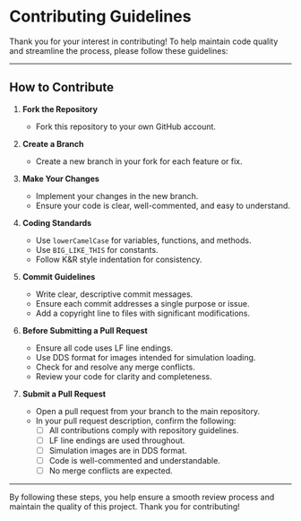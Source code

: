 # Contributing Guidelines

Thank you for your interest in contributing! To help maintain code quality and streamline the process, please follow these guidelines:

---

## How to Contribute

1. **Fork the Repository**
   - Fork this repository to your own GitHub account.

2. **Create a Branch**
   - Create a new branch in your fork for each feature or fix.

3. **Make Your Changes**
   - Implement your changes in the new branch.
   - Ensure your code is clear, well-commented, and easy to understand.

4. **Coding Standards**
   - Use `lowerCamelCase` for variables, functions, and methods.
   - Use `BIG_LIKE_THIS` for constants.
   - Follow K&R style indentation for consistency.

5. **Commit Guidelines**
   - Write clear, descriptive commit messages.
   - Ensure each commit addresses a single purpose or issue.
   - Add a copyright line to files with significant modifications.

6. **Before Submitting a Pull Request**
   - Ensure all code uses LF line endings.
   - Use DDS format for images intended for simulation loading.
   - Check for and resolve any merge conflicts.
   - Review your code for clarity and completeness.

7. **Submit a Pull Request**
   - Open a pull request from your branch to the main repository.
   - In your pull request description, confirm the following:
     - [ ] All contributions comply with repository guidelines.
     - [ ] LF line endings are used throughout.
     - [ ] Simulation images are in DDS format.
     - [ ] Code is well-commented and understandable.
     - [ ] No merge conflicts are expected.

---

By following these steps, you help ensure a smooth review process and maintain the quality of this project. Thank you for contributing!
